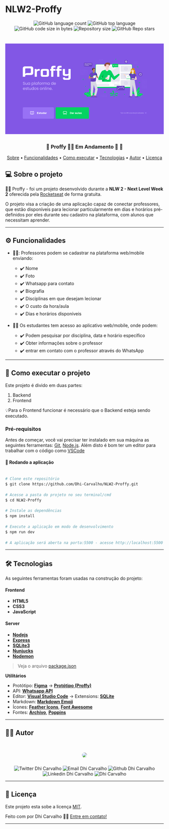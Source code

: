 # NLW2-Proffy
<p align="center">
  <img alt="GitHub language count" src="https://img.shields.io/github/languages/count/Dhi-Carvalho/NLW2-Proffy?style=plastic">

  <img alt="GitHub top language" src="https://img.shields.io/github/languages/top/Dhi-Carvalho/NLW2-Proffy?style=plastic">

  <img alt="GitHub code size in bytes" src="https://img.shields.io/github/languages/code-size/Dhi-Carvalho/NLW2-Proffy?style=plastic">

  <img alt="Repository size" src="https://img.shields.io/github/repo-size/Dhi-Carvalho/NLW2-Proffy?style=plastic">
    
  <img alt="GitHub Repo stars" src="https://img.shields.io/github/stars/Dhi-Carvalho/NLW2-Proffy?style=plastic">

 
</p>
<h1 align="center">
    <img alt="NextLevelWeek" title="#NextLevelWeek" src="./public/images/banner.png" />
</h1>

<h3 align="center"> 
	🚧  Proffy 👨‍🏫 Em Andamento 🚀 🚧
</h3>

<p align="center">
 <a href="#-sobre-o-projeto">Sobre</a> •
 <a href="#-funcionalidades">Funcionalidades</a> •
 <a href="#-como-executar-o-projeto">Como executar</a> • 
 <a href="#-tecnologias">Tecnologias</a> •  
 <a href="#-autor">Autor</a> • 
 <a href="#user-content--licença">Licença</a>
</p>


## 💻 Sobre o projeto

👨‍🏫 Proffy - foi um projeto desenvolvido durante a **NLW 2 - Next Level Week 2** oferecida pela [Rocketseat](https://blog.rocketseat.com.br/primeira-next-level-week/) de forma gratuita.

O projeto visa a criação de uma aplicação capaz de conectar professores, que estão disponíveis para lecionar particularmente em dias e horários pré-definidos por eles durante seu cadastro na plataforma, com alunos que necessitam aprender.

---

## ⚙️ Funcionalidades

- 👨‍🏫: Professores podem se cadastrar na plataforma web/mobile enviando:
  - ✔️ Nome
  - ✔️ Foto
  - ✔️ Whatsapp para contato
  - ✔️ Biografia
  - ✔️ Disciplinas em que desejam lecionar
  - ✔️ O custo da hora/aula
  - ✔️ Dias e horários disponíveis

- 👨‍🎓 Os estudantes tem acesso ao aplicativo web/mobile, onde podem:
  - ✔️ Podem pesquisar por disciplina, data e horário específico
  - ✔️ Obter informações sobre o professor
  - ✔️ entrar em contato com o professor através do WhatsApp

---

## 🚀 Como executar o projeto

Este projeto é divido em duas partes:
1. Backend
2. Frontend

💡Para o Frontend funcionar é necessário que o Backend esteja sendo executado.

### Pré-requisitos

Antes de começar, você vai precisar ter instalado em sua máquina as seguintes ferramentas:
[Git](https://git-scm.com), [Node.js](https://nodejs.org/en/). 
Além disto é bom ter um editor para trabalhar com o código como [VSCode](https://code.visualstudio.com/)


#### 🧭 Rodando a aplicação

```bash

# Clone este repositório
$ git clone https://github.com/Dhi-Carvalho/NLW2-Proffy.git

# Acesse a pasta do projeto no seu terminal/cmd
$ cd NLW2-Proffy

# Instale as dependências
$ npm install

# Execute a aplicação em modo de desenvolvimento
$ npm run dev

# A aplicação será aberta na porta:5500 - acesse http://localhost:5500

```

---

## 🛠 Tecnologias

As seguintes ferramentas foram usadas na construção do projeto:

#### **Frontend**

- **HTML5**
- **CSS3**
- **JavaScript**

#### **Server**

-   **[Nodejs](https://nodejs.org/en/)**
-   **[Express](https://expressjs.com/)**
-   **[SQLite3](https://www.npmjs.com/package/sqlite3)**
-   **[Nunjucks](https://mozilla.github.io/nunjucks/)**
-   **[Nodemon](https://www.npmjs.com/package/nodemon)**


> Veja o arquivo  [package.json](https://github.com/Dhi-Carvalho/NLW2-Proffy/blob/main/package.json)

**Utilitários**

-   Protótipo:  **[Figma](https://www.figma.com/)**  →  **[Protótipo (Proffy)](https://www.figma.com/file/VwAMESLuxk8Hlt5rtuuKiz/Proffy)**
-   API:  **[Whatsapp API](https://api.whatsapp.com/)**
-   Editor:  **[Visual Studio Code](https://code.visualstudio.com/)**  → Extensions:  **[SQLite](https://marketplace.visualstudio.com/items?itemName=alexcvzz.vscode-sqlite)**
-   Markdown: **[Markdown Emoji](https://gist.github.com/rxaviers/7360908)**
-   Ícones:  **[Feather Icons](https://feathericons.com/)**,  **[Font Awesome](https://fontawesome.com/)**
-   Fontes:  **[Archivo](https://fonts.google.com/specimen/Archivo)**,  **[Poppins](https://fonts.google.com/specimen/Poppins)**


---

## :man_student: Autor

 <h1 align="center">
    <img style="border-radius: 50%;" src="https://images2.imgbox.com/7c/82/ADR3x8b2_o.jpg" width="250">
</h1>

<p align="center">
<img src="https://img.shields.io/twitter/url?style=social&url=https%3A%2F%2Ftwitter.com%2FDhiCarvalho85" alt="Twitter Dhi Carvalho"/>
<img src="https://img.shields.io/badge/-Gmail-c14438?style=flat-square&logo=Gmail&logoColor=white&link=mailto:dhi.carvalho85@gmail.com" alt="Email Dhi Carvalho"/>
<img src="https://img.shields.io/badge/-Github-000?style=flat-square&logo=Github&logoColor=white&link=https://github.com/Dhi-Carvalho" alt="Github Dhi Carvalho"/>
<img src="https://img.shields.io/badge/-LinkedIn-blue?style=flat-square&logo=Linkedin&logoColor=white&link=https://www.linkedin.com/in/dhi-carvalho/" alt="Linkedin Dhi Carvalho"/>
<img src="https://komarev.com/ghpvc/?username=Dhi-Carvalho" alt="Dhi Carvalho"/>
</p>

---

## 📝 Licença

Este projeto esta sobe a licença [MIT](./LICENSE).

Feito com por Dhi Carvalho 👋🏽 [Entre em contato!](https://www.linkedin.com/in/dhi-carvalho/)

---